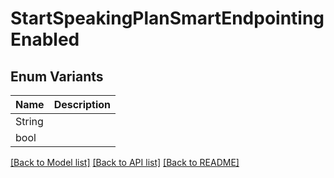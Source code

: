 # StartSpeakingPlanSmartEndpointingEnabled

## Enum Variants

| Name | Description |
|---- | -----|
| String |  |
| bool |  |

[[Back to Model list]](../README.md#documentation-for-models) [[Back to API list]](../README.md#documentation-for-api-endpoints) [[Back to README]](../README.md)


